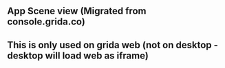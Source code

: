 ## App Scene view (Migrated from console.grida.co)

## This is only used on grida web (not on desktop - desktop will load web as iframe)
